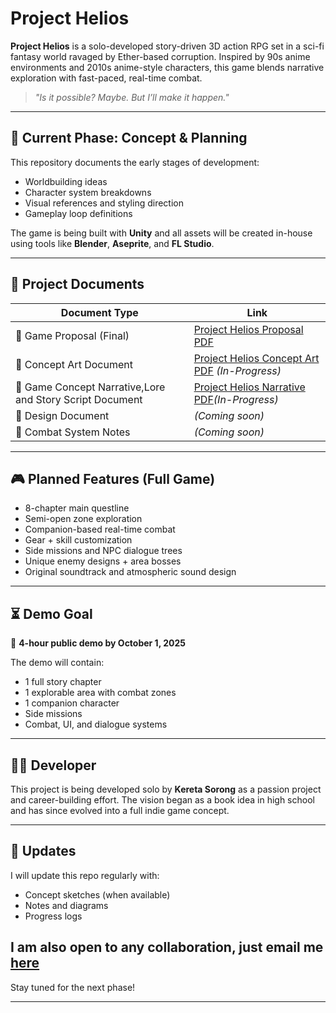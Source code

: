 # Project Helios

**Project Helios** is a solo-developed story-driven 3D action RPG set in a sci-fi fantasy world ravaged by Ether-based corruption. Inspired by 90s anime environments and 2010s anime-style characters, this game blends narrative exploration with fast-paced, real-time combat.

> *"Is it possible? Maybe. But I’ll make it happen."*

---

## 📌 Current Phase: Concept & Planning

This repository documents the early stages of development:
- Worldbuilding ideas
- Character system breakdowns
- Visual references and styling direction
- Gameplay loop definitions

The game is being built with **Unity** and all assets will be created in-house using tools like **Blender**, **Aseprite**, and **FL Studio**.

---

## 📄 Project Documents

| Document Type     | Link |
|-------------------|------|
| 📘 Game Proposal (Final) | [Project Helios Proposal PDF](https://docs.google.com/document/d/1-f8RM8XHjlBzWnIgJIARb9tWtfe9RS_LQOiDFgDuAxI/edit?usp=sharing) |
| 📒 Concept Art Document |[Project Helios Concept Art PDF](https://docs.google.com/document/d/1xG8BMS1ZhG1HLH8_yn4joj_ZiZfkXlQ0tLzu1ChxEtg/edit?usp=sharing)   *(In-Progress)*  |
| 📗 Game Concept Narrative,Lore and Story Script Document | [Project Helios Narrative PDF](https://docs.google.com/document/d/1PM6OJSfNiYtqicKKRCtg_nMEbRZdSjTl4pzSfM-jkME/edit?usp=sharing)*(In-Progress)* |
| 📕 Design Document | *(Coming soon)* |
| 🧠 Combat System Notes | *(Coming soon)* |

---

## 🎮 Planned Features (Full Game)
- 8-chapter main questline
- Semi-open zone exploration
- Companion-based real-time combat
- Gear + skill customization
- Side missions and NPC dialogue trees
- Unique enemy designs + area bosses
- Original soundtrack and atmospheric sound design

---

## ⏳ Demo Goal

🎯 **4-hour public demo by October 1, 2025**

The demo will contain:
- 1 full story chapter
- 1 explorable area with combat zones
- 1 companion character
- Side missions
- Combat, UI, and dialogue systems

---

## 👨‍💻 Developer

This project is being developed solo by **Kereta Sorong** as a passion project and career-building effort. The vision began as a book idea in high school and has since evolved into a full indie game concept.

---

## 📅 Updates

I will update this repo regularly with:
- Concept sketches (when available)
- Notes and diagrams
- Progress logs

## I am also open to any collaboration, just email me  [here](mailto:adam.azwan04@gmail.com)
Stay tuned for the next phase!

---

